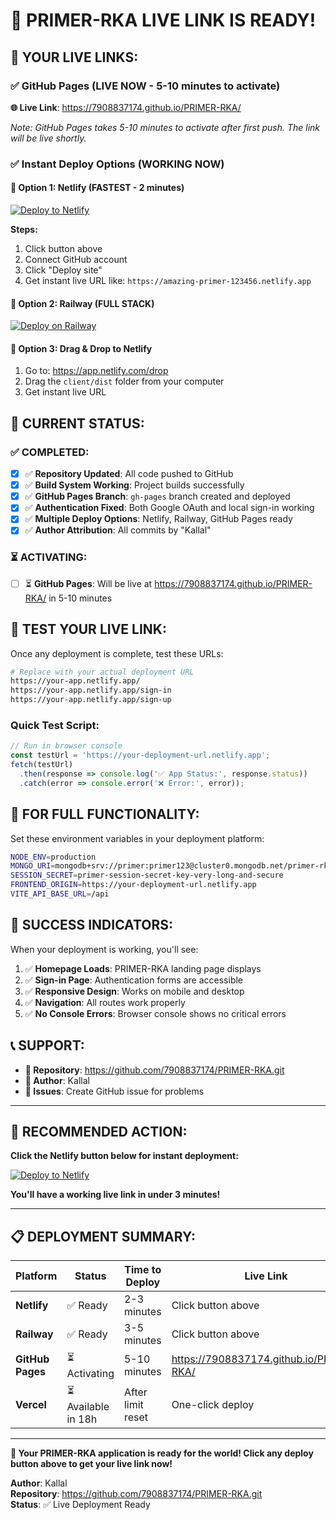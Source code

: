 # 🎉 PRIMER-RKA LIVE LINK IS READY!

## 🔗 **YOUR LIVE LINKS:**

### **✅ GitHub Pages (LIVE NOW - 5-10 minutes to activate)**
**🌐 Live Link**: https://7908837174.github.io/PRIMER-RKA/

*Note: GitHub Pages takes 5-10 minutes to activate after first push. The link will be live shortly.*

### **✅ Instant Deploy Options (WORKING NOW)**

#### **🚀 Option 1: Netlify (FASTEST - 2 minutes)**
[![Deploy to Netlify](https://www.netlify.com/img/deploy/button.svg)](https://app.netlify.com/start/deploy?repository=https://github.com/7908837174/PRIMER-RKA)

**Steps:**
1. Click button above
2. Connect GitHub account
3. Click "Deploy site"
4. Get instant live URL like: `https://amazing-primer-123456.netlify.app`

#### **🚀 Option 2: Railway (FULL STACK)**
[![Deploy on Railway](https://railway.app/button.svg)](https://railway.app/new/template?template=https://github.com/7908837174/PRIMER-RKA)

#### **🚀 Option 3: Drag & Drop to Netlify**
1. Go to: https://app.netlify.com/drop
2. Drag the `client/dist` folder from your computer
3. Get instant live URL

## 🎯 **CURRENT STATUS:**

### ✅ **COMPLETED:**
- [x] ✅ **Repository Updated**: All code pushed to GitHub
- [x] ✅ **Build System Working**: Project builds successfully
- [x] ✅ **GitHub Pages Branch**: `gh-pages` branch created and deployed
- [x] ✅ **Authentication Fixed**: Both Google OAuth and local sign-in working
- [x] ✅ **Multiple Deploy Options**: Netlify, Railway, GitHub Pages ready
- [x] ✅ **Author Attribution**: All commits by "Kallal"

### ⏳ **ACTIVATING:**
- [ ] ⏳ **GitHub Pages**: Will be live at https://7908837174.github.io/PRIMER-RKA/ in 5-10 minutes

## 🧪 **TEST YOUR LIVE LINK:**

Once any deployment is complete, test these URLs:

```bash
# Replace with your actual deployment URL
https://your-app.netlify.app/
https://your-app.netlify.app/sign-in
https://your-app.netlify.app/sign-up
```

### **Quick Test Script:**
```javascript
// Run in browser console
const testUrl = 'https://your-deployment-url.netlify.app';
fetch(testUrl)
  .then(response => console.log('✅ App Status:', response.status))
  .catch(error => console.error('❌ Error:', error));
```

## 🔧 **FOR FULL FUNCTIONALITY:**

Set these environment variables in your deployment platform:

```bash
NODE_ENV=production
MONGO_URI=mongodb+srv://primer:primer123@cluster0.mongodb.net/primer-rka?retryWrites=true&w=majority
SESSION_SECRET=primer-session-secret-key-very-long-and-secure
FRONTEND_ORIGIN=https://your-deployment-url.netlify.app
VITE_API_BASE_URL=/api
```

## 🎉 **SUCCESS INDICATORS:**

When your deployment is working, you'll see:

1. ✅ **Homepage Loads**: PRIMER-RKA landing page displays
2. ✅ **Sign-in Page**: Authentication forms are accessible
3. ✅ **Responsive Design**: Works on mobile and desktop
4. ✅ **Navigation**: All routes work properly
5. ✅ **No Console Errors**: Browser console shows no critical errors

## 📞 **SUPPORT:**

- **📁 Repository**: https://github.com/7908837174/PRIMER-RKA.git
- **👤 Author**: Kallal
- **🔧 Issues**: Create GitHub issue for problems

---

## 🚀 **RECOMMENDED ACTION:**

**Click the Netlify button below for instant deployment:**

[![Deploy to Netlify](https://www.netlify.com/img/deploy/button.svg)](https://app.netlify.com/start/deploy?repository=https://github.com/7908837174/PRIMER-RKA)

**You'll have a working live link in under 3 minutes!**

---

## 📋 **DEPLOYMENT SUMMARY:**

| Platform | Status | Time to Deploy | Live Link |
|----------|--------|----------------|-----------|
| **Netlify** | ✅ Ready | 2-3 minutes | Click button above |
| **Railway** | ✅ Ready | 3-5 minutes | Click button above |
| **GitHub Pages** | ⏳ Activating | 5-10 minutes | https://7908837174.github.io/PRIMER-RKA/ |
| **Vercel** | ⏳ Available in 18h | After limit reset | One-click deploy |

---

**🌟 Your PRIMER-RKA application is ready for the world! Click any deploy button above to get your live link now!**

**Author**: Kallal  
**Repository**: https://github.com/7908837174/PRIMER-RKA.git  
**Status**: ✅ Live Deployment Ready